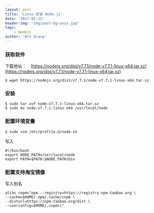 ```yaml
---
layout: post
title: 'Linux 安装 Node.js'
date: '2017-02-22'
header-img: "img/post-bg-unix.jpg"
tags:
    - Nodejs
author: 'Bro Qiang'
---
```



### 获取软件

下载地址：　[https://nodejs.org/dist/v7.7.1/node-v7.7.1-linux-x64.tar.xz](https://nodejs.org/dist/v7.7.1/node-v7.7.1-linux-x64.tar.xz)

`$ wget https://nodejs.org/dist/v7.7.1/node-v7.7.1-linux-x64.tar.xz`

### 安装

```shell
$ sudo tar xvf node-v7.7.1-linux-x64.tar.xz
$ sudo mv node-v7.7.1-linux-x64 /usr/local/node
```

### 配置环境变量

`$ sudo vim /etc/profile.d/node.sh`

写入

```shell
#!/bin/bash
export NODE_PATH=/usr/local/node
export PATH=$PATH:$NODE_PATH/bin
```

### 配置支持淘宝镜像

写入别名
```shell
alias cnpm="npm --registry=https://registry.npm.taobao.org \
--cache=$HOME/.npm/.cache/cnpm \
--disturl=https://npm.taobao.org/dist \
--userconfig=$HOME/.cnpmrc"
```
